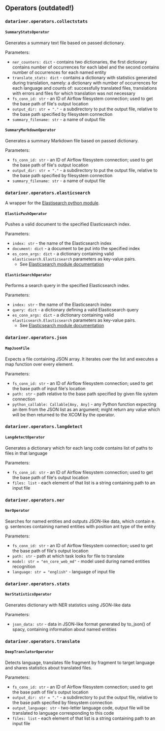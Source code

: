 
## Operators (outdated!)

### `datariver.operators.collectstats`

#### `SummaryStatsOperator`

Generates a summary text file based on passed dictionary.

Parameters:

- `ner_counters: dict` - contains two dictionaries, the first dictionary contains number of occurrences for each label and the second contains number of occurrences for each named entity
- `translate_stats: dict` - contains a dictionary with statistics generated during translation, namely: a dictionary with number of occurrences for each language and counts of: successfully translated files, translations with errors and files for which translation was not necessary
- `fs_conn_id: str` - an ID of Airflow filesystem connection; used to get the base path of file's output location
- `output_dir: str = "."` - a subdirectory to put the output file, relative to the base path specified by filesystem connection
- `summary_filename: str` - a name of output file

#### `SummaryMarkdownOperator`

Generates a summary Markdown file based on passed dictionary.

Parameters:

- `fs_conn_id: str` - an ID of Airflow filesystem connection; used to get the base path of file's output location
- `output_dir: str = "."` - a subdirectory to put the output file, relative to the base path specified by filesystem connection
- `summary_filename: str` - a name of output file

### `datariver.operators.elasticsearch`

A wrapper for the [Elastisearch python module](https://elasticsearch-py.readthedocs.io/en/v8.14.0/api/elasticsearch.html#elasticsearch.Elasticsearch.search).

#### `ElasticPushOperator`

Pushes a valid document to the specified Elasticsearch index.

Parameters:

- `index: str` - the name of the Elasticsearch index
- `document: dict` - a document to be put into the specified index
- `es_conn_args: dict` - a dictionary containing valid `elasticsearch.Elasticsearch` parameters as key-value pairs.
  - See [Elasticsearch module documentation](https://elasticsearch-py.readthedocs.io/en/v8.14.0/api/elasticsearch.html#elasticsearch)

#### `ElasticSearchOperator`

Performs a search query in the specified Elasticsearch index.

Parameters:

- `index: str` - the name of the Elasticsearch index
- `query: dict` - a dictionary defining a valid Elasticsearch query
- `es_conn_args: dict` - a dictionary containing valid `elasticsearch.Elasticsearch` parameters as key-value pairs.
  - See [Elasticsearch module documentation](https://elasticsearch-py.readthedocs.io/en/v8.14.0/api/elasticsearch.html#elasticsearch)

### `datariver.operators.json`

#### `MapJsonFile`

Expects a file containing JSON array.
It iterates over the list and executes a map function over every element.

Parameters:

- `fs_conn_id: str` - an ID of Airflow filesystem connection; used to get the base path of input file's location
- `path: str` - path relative to the base path specified by given file system connection
- `python_callable: Callable[Any, Any]` - any Python function expecting an item from the JSON list as an argument; might return any value which will be then returned to the XCOM by the operator.

### `datariver.operators.langdetect`

#### `LangdetectOperator`

Generates a dictionary which for each lang code contains list of paths to files in that language

Parameters:

- `fs_conn_id: str` - an ID of Airflow filesystem connection; used to get the base path of file's output location
- `files: list` - each element of that list is a string containing path to an input file

### `datariver.operators.ner`

#### `NerOperator`

Searches for named entities and outputs JSON-like data, which contain e. g. sentences containing named entities with position ant type of the entity

Parameters:

- `fs_conn_id: str` - an ID of Airflow filesystem connection; used to get the base path of file's output location
- `path: str` - path at which task looks for file to translate
- `model: str = "en_core_web_md"` - model used during named entities recognition
- `language: str = "english"` - language of input file

### `datariver.operators.stats`

#### `NerStatisticsOperator`

Generates dictionary with NER statistics using JSON-like data

Parameters:

- `json_data: str` - data in JSON-like format generated by to_json() of spacy, containing information about named entities

### `datariver.operators.translate`

#### `DeepTranslatorOperator`

Detects language, translates file fragment by fragment to target language and shares statistics about translated files.

Parameters:

- `fs_conn_id: str` - an ID of Airflow filesystem connection; used to get the base path of file's output location
- `output_dir: str = "."` - a subdirectory to put the output file, relative to the base path specified by filesystem connection
- `output_language: str` - two-letter language code, output file will be translated to language corresponding to this code
- `files: list` - each element of that list is a string containing path to an input file
